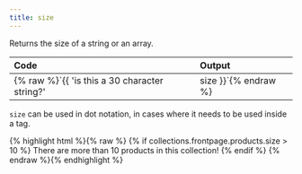 ```yaml
---
title: size
---
```


<p>Returns the size of a string or an array.</p>


| Code                                                   | Output             |
|:-------------------------------------------------------|:-------------------|
| {% raw %}`{{ 'is this a 30 character string?' | size }}`{% endraw %}     | `30` |


`size` can be used in dot notation, in cases where it needs to be used inside a tag.

<div>
{% highlight html %}{% raw %}
{% if collections.frontpage.products.size > 10 %}
  There are more than 10 products in this collection!
{% endif %}
{% endraw %}{% endhighlight %}
</div>
